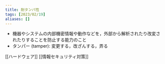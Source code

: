 ```yaml
---
title: 耐タンパ性
tags: [2023/02/19]
aliases: []
---
```


- 機器やシステムの内部機密情報や動作などを，外部から解析されたり改変されたりすることを防止する能力のこと
- タンパー (tamper): 変更する，改ざんする，弄る

[[ハードウェア]]
[[情報セキュリティ対策]]